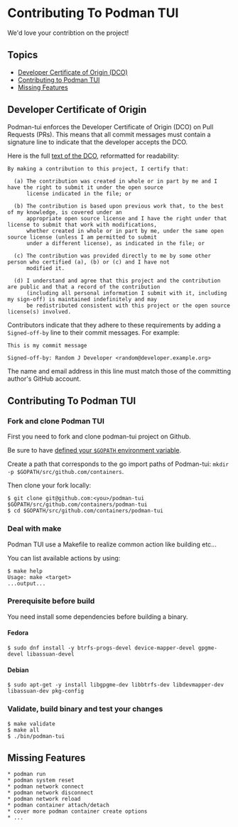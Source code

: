 # Contributing To Podman TUI

We'd love your contribtion on the project!

## Topics

* [Developer Certificate of Origin (DCO)](#developer_certificate_of_origin)
* [Contributing to Podman TUI](#contributing-to-podman-tui)
* [Missing Features](#missing-features)

## Developer Certificate of Origin

Podman-tui enforces the Developer Certificate of Origin (DCO) on Pull Requests (PRs). This means that all commit messages must contain a signature line to indicate that the developer accepts the DCO.

Here is the full [text of the DCO][0], reformatted for readability:

    By making a contribution to this project, I certify that:

      (a) The contribution was created in whole or in part by me and I have the right to submit it under the open source 
          license indicated in the file; or

      (b) The contribution is based upon previous work that, to the best of my knowledge, is covered under an
          appropriate open source license and I have the right under that license to submit that work with modifications, 
          whether created in whole or in part by me, under the same open source license (unless I am permitted to submit 
          under a different license), as indicated in the file; or

      (c) The contribution was provided directly to me by some other person who certified (a), (b) or (c) and I have not 
          modified it.

      (d) I understand and agree that this project and the contribution are public and that a record of the contribution 
          (including all personal information I submit with it, including my sign-off) is maintained indefinitely and may 
          be redistributed consistent with this project or the open source license(s) involved.


Contributors indicate that they adhere to these requirements by adding
a `Signed-off-by` line to their commit messages.  For example:

    This is my commit message

    Signed-off-by: Random J Developer <random@developer.example.org>

The name and email address in this line must match those of the
committing author's GitHub account.

## Contributing To Podman TUI

### Fork and clone Podman TUI

First you need to fork and clone podman-tui project on Github.

Be sure to have [defined your `$GOPATH` environment variable](https://github.com/golang/go/wiki/GOPATH).

Create a path that corresponds to the go import paths of Podman-tui: `mkdir -p $GOPATH/src/github.com/containers`.

Then clone your fork locally:

```shell
$ git clone git@github.com:<you>/podman-tui $GOPATH/src/github.com/containers/podman-tui
$ cd $GOPATH/src/github.com/containers/podman-tui
```

### Deal with make

Podman TUI use a Makefile to realize common action like building etc...

You can list available actions by using:

```shell
$ make help
Usage: make <target>
...output...
```

### Prerequisite before build

You need install some dependencies before building a binary.

#### Fedora

  ```shell
  $ sudo dnf install -y btrfs-progs-devel device-mapper-devel gpgme-devel libassuan-devel
  ```

#### Debian

  ```shell
  $ sudo apt-get -y install libgpgme-dev libbtrfs-dev libdevmapper-dev libassuan-dev pkg-config
  ```

### Validate, build binary and test your changes

```shell
$ make validate
$ make all
$ ./bin/podman-tui
```

## Missing Features

```
* podman run
* podman system reset
* podman network connect
* podman network disconnect
* podman network reload
* podman container attach/detach
* cover more podman container create options 
* ... 

```
[0]: https://developercertificate.org/

